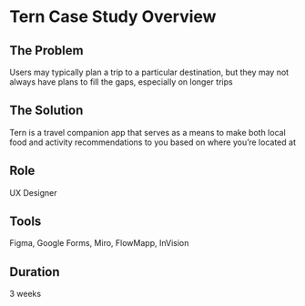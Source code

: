 # Tern Case Study Overview #

## The Problem ##
Users may typically plan a trip to a particular destination, but they may not always have plans to fill the gaps, especially on longer trips

## The Solution ##
Tern is a travel companion app that serves as a means to make both local food and activity recommendations to you based on where you’re located at

## Role ##
UX Designer

## Tools ## 
Figma, Google Forms, Miro, FlowMapp, InVision

## Duration ##
3 weeks
